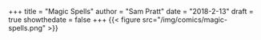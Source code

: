 +++
title = "Magic Spells"
author = "Sam Pratt"
date = "2018-2-13"
draft = true
showthedate = false
+++
{{< figure src="/img/comics/magic-spells.png" >}}